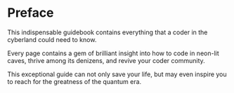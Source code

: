 # Preface

This indispensable guidebook contains everything that a coder in the cyberland could need to know.

Every page contains a gem of brilliant insight into how to code in neon-lit caves, thrive among its denizens, and revive your coder community.

This exceptional guide can not only save your life, but may even inspire you to reach for the greatness of the quantum era.